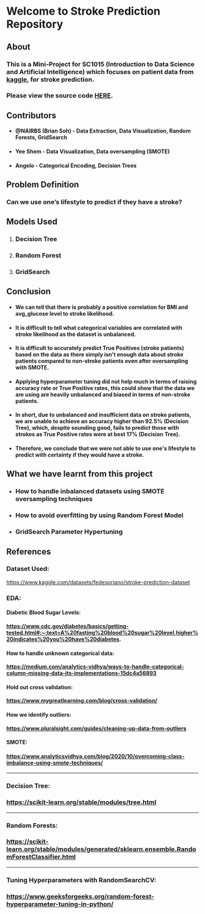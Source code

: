 # Welcome to Stroke Prediction Repository
## About
### This is a Mini-Project for SC1015 (Introduction to Data Science and Artificial Intelligence) which focuses on patient data from [kaggle](https://www.kaggle.com/datasets/fedesoriano/stroke-prediction-dataset), for stroke prediction.

### Please view the source code [HERE](https://github.com/NAIRBS/DSAI-PROJECT-GRP-8/blob/main/DSAI_LAB_PROJECT.ipynb).

## Contributors
* #### @NAIRBS (Brian Soh) - Data Extraction, Data Visualization, Random Forests, GridSearch
* #### Yee Shem - Data Visualization, Data oversampling (SMOTE)
* #### Angelo - Categorical Encoding, Decision Trees

## Problem Definition
### Can we use one’s lifestyle to predict if they have a stroke?

## Models Used
1. ### Decision Tree
2. ### Random Forest
3. ### GridSearch

## Conclusion
* #### We can tell that there is probably a positive correlation for BMI and avg_glucose level to stroke likelihood.
* #### It is difficult to tell what categorical variables are correlated with stroke likelihood as the dataset is unbalanced.
* #### It is difficult to accurately predict True Positives (stroke patients) based on the data as there simply isn't enough data about stroke patients compared to non-stroke patients even after oversampling with SMOTE.
* #### Applying hyperparameter tuning did not help much in terms of raising accuracy rate or True Positive rates, this could show that the data we are using are heavily unbalanced and biased in terms of non-stroke patients.
* #### In short, due to unbalanced and insufficient data on stroke patients, we are unable to achieve an accuracy higher than 92.5% (Decision Tree), which, despite sounding good, fails to predict those with strokes as True Positive rates were at best 17% (Decision Tree).
* #### Therefore, we conclude that we were not able to use one's lifestyle to predict with certainty if they would have a stroke.

## What we have learnt from this project
* ### How to handle inbalanced datasets using SMOTE oversampling techniques
* ### How to avoid overfitting by using Random Forest Model
* ### GridSearch Parameter Hypertuning

## References
### **Dataset Used:**
https://www.kaggle.com/datasets/fedesoriano/stroke-prediction-dataset

### **EDA:**
#### **Diabetic Blood Sugar Levels:** 
**https://www.cdc.gov/diabetes/basics/getting-tested.html#:~:text=A%20fasting%20blood%20sugar%20level,higher%20indicates%20you%20have%20diabetes.**

#### **How to handle unknown categorical data:**
**https://medium.com/analytics-vidhya/ways-to-handle-categorical-column-missing-data-its-implementations-15dc4a56893**

#### **Hold out cross validation:**
**https://www.mygreatlearning.com/blog/cross-validation/**

#### **How we identify outliers:**
**https://www.pluralsight.com/guides/cleaning-up-data-from-outliers**

#### **SMOTE:**
#### **https://www.analyticsvidhya.com/blog/2020/10/overcoming-class-imbalance-using-smote-techniques/**
---

### **Decision Tree:**
### **https://scikit-learn.org/stable/modules/tree.html**
---

### **Random Forests:**
### **https://scikit-learn.org/stable/modules/generated/sklearn.ensemble.RandomForestClassifier.html**
---
### **Tuning Hyperparameters with RandomSearchCV:**
### **https://www.geeksforgeeks.org/random-forest-hyperparameter-tuning-in-python/**

